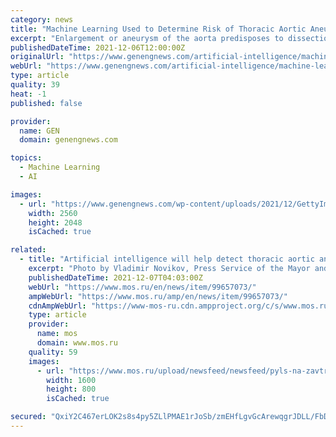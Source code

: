 ```yaml
---
category: news
title: "Machine Learning Used to Determine Risk of Thoracic Aortic Aneurysm"
excerpt: "Enlargement or aneurysm of the aorta predisposes to dissection, an important cause of sudden death. A team led by investigators at Massachusetts General Hospital (MGH) recently used a type of artificial intelligence called deep learning to uncover insights into the genetic basis for variation in the aorta’s size."
publishedDateTime: 2021-12-06T12:00:00Z
originalUrl: "https://www.genengnews.com/artificial-intelligence/machine-learning-used-to-determine-risk-of-thoracic-aortic-aneurysm/"
webUrl: "https://www.genengnews.com/artificial-intelligence/machine-learning-used-to-determine-risk-of-thoracic-aortic-aneurysm/"
type: article
quality: 39
heat: -1
published: false

provider:
  name: GEN
  domain: genengnews.com

topics:
  - Machine Learning
  - AI

images:
  - url: "https://www.genengnews.com/wp-content/uploads/2021/12/GettyImages-808725044-scaled.jpg"
    width: 2560
    height: 2048
    isCached: true

related:
  - title: "Artificial intelligence will help detect thoracic aortic aneurysm"
    excerpt: "Photo by Vladimir Novikov, Press Service of the Mayor and Moscow Government The digital assistant will help draw the specialist's attention to the smallest deviations and interpret images faster. Artificial intelligence-based algorithms can now recognize ..."
    publishedDateTime: 2021-12-07T04:03:00Z
    webUrl: "https://www.mos.ru/en/news/item/99657073/"
    ampWebUrl: "https://www.mos.ru/amp/en/news/item/99657073/"
    cdnAmpWebUrl: "https://www-mos-ru.cdn.ampproject.org/c/s/www.mos.ru/amp/en/news/item/99657073/"
    type: article
    provider:
      name: mos
      domain: www.mos.ru
    quality: 59
    images:
      - url: "https://www.mos.ru/upload/newsfeed/newsfeed/pyls-na-zavtra-II-novikov(27).jpg"
        width: 1600
        height: 800
        isCached: true

secured: "QxiY2C467erLOK2s8s4py5ZLlPMAE1rJoSb/zmEHfLgvGcArewqgrJDLL/FbDjUPTcbDV5Lyqb/lr+JILvEwYR6VUG5WQGxCa8iQkAE3ukP5GhBIog5m8NspP0RJb4J/Pad1Yod25bH6bPiZssyRMKYHUhEOVvh/ZKx+4+bU6HinrvGAFAL7c+DEHYeUyALbcFW8XER/5w/u+HjtGws3bWV+VNcsIJoY2aLqOrtbbkZmP/U1DxL1uqakuvgLoDdG1hf3h1bIPAEXiJKq1pEnwtZBuPsKLCFWykNW3cnnwCV21sY+dnHvGtxYUZR9a1u64dSJuWpDttQ+buUpP+PAj/Dh7batU/QeF1UbuF7XZYw=;V/l//G/TdvavrViyknWTSw=="
---
```


